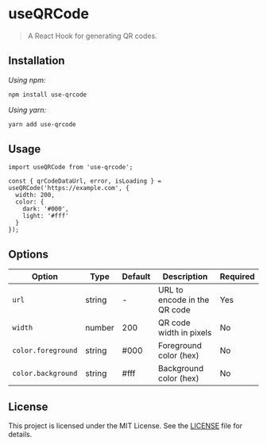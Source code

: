 # useQRCode

> A React Hook for generating QR codes.

## Installation

*Using npm:*

```bash
npm install use-qrcode
```

*Using yarn:*

```bash
yarn add use-qrcode
```

## Usage

```tsx
import useQRCode from 'use-qrcode';
```

```tsx
const { qrCodeDataUrl, error, isLoading } = useQRCode('https://example.com', {
  width: 200,
  color: {
    dark: '#000',
    light: '#fff'
  }
});
```

## Options

| Option | Type | Default | Description | Required |
|-------|------|--------|-----------|----------|
| `url` | string | - | URL to encode in the QR code | Yes |
| `width` | number | 200 | QR code width in pixels | No |
| `color.foreground` | string | #000 | Foreground color (hex) | No |
| `color.background` | string | #fff | Background color (hex) | No |

## License

This project is licensed under the MIT License. See the [LICENSE](LICENSE) file for details.
